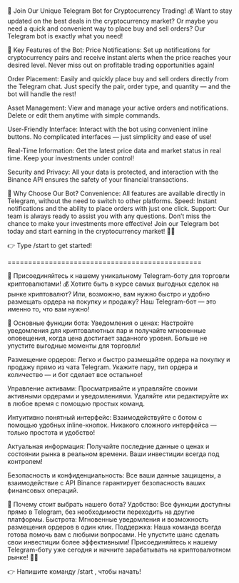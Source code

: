 🚀 Join Our Unique Telegram Bot for Cryptocurrency Trading! 💰
Want to stay updated on the best deals in the cryptocurrency market? Or maybe you need a quick and convenient way to place buy and sell orders? Our Telegram bot is exactly what you need!

🌟 Key Features of the Bot:
Price Notifications: Set up notifications for cryptocurrency pairs and receive instant alerts when the price reaches your desired level. Never miss out on profitable trading opportunities again!


Order Placement: Easily and quickly place buy and sell orders directly from the Telegram chat. Just specify the pair, order type, and quantity — and the bot will handle the rest!


Asset Management: View and manage your active orders and notifications. Delete or edit them anytime with simple commands.


User-Friendly Interface: Interact with the bot using convenient inline buttons. No complicated interfaces — just simplicity and ease of use!


Real-Time Information: Get the latest price data and market status in real time. Keep your investments under control!


Security and Privacy: All your data is protected, and interaction with the Binance API ensures the safety of your financial transactions.


🎉 Why Choose Our Bot?
Convenience: All features are available directly in Telegram, without the need to switch to other platforms.
Speed: Instant notifications and the ability to place orders with just one click.
Support: Our team is always ready to assist you with any questions.
Don’t miss the chance to make your investments more effective! Join our Telegram bot today and start earning in the cryptocurrency market! 🚀💸

👉 Type  /start  to get started!

===============================================

🚀 Присоединяйтесь к нашему уникальному Telegram-боту для торговли криптовалютами! 💰
Хотите быть в курсе самых выгодных сделок на рынке криптовалют? Или, возможно, вам нужно быстро и удобно размещать ордера на покупку и продажу? Наш Telegram-бот — это именно то, что вам нужно!

🌟 Основные функции бота:
Уведомления о ценах: Настройте уведомления для криптовалютных пар и получайте мгновенные оповещения, когда цена достигает заданного уровня. Больше не упустите выгодные моменты для торговли!


Размещение ордеров: Легко и быстро размещайте ордера на покупку и продажу прямо из чата Telegram. Укажите пару, тип ордера и количество — и бот сделает все остальное!


Управление активами: Просматривайте и управляйте своими активными ордерами и уведомлениями. Удаляйте или редактируйте их в любое время с помощью простых команд.


Интуитивно понятный интерфейс: Взаимодействуйте с ботом с помощью удобных inline-кнопок. Никакого сложного интерфейса — только простота и удобство!


Актуальная информация: Получайте последние данные о ценах и состоянии рынка в реальном времени. Ваши инвестиции всегда под контролем!


Безопасность и конфиденциальность: Все ваши данные защищены, а взаимодействие с API Binance гарантирует безопасность ваших финансовых операций.


🎉 Почему стоит выбрать нашего бота?
Удобство: Все функции доступны прямо в Telegram, без необходимости переходить на другие платформы.
Быстрота: Мгновенные уведомления и возможность размещения ордеров в один клик.
Поддержка: Наша команда всегда готова помочь вам с любыми вопросами.
Не упустите шанс сделать свои инвестиции более эффективными! Присоединяйтесь к нашему Telegram-боту уже сегодня и начните зарабатывать на криптовалютном рынке! 🚀💸

👉 Напишите команду  /start , чтобы начать!